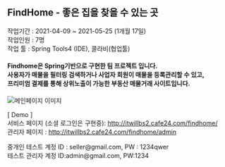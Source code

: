 <h2>FindHome - 좋은 집을 찾을 수 있는 곳</h2>
<p>작업기간 : 2021-04-09 ~ 2021-05-25 (1개월 17일)<br>
작업인원 : 7명<br>
작업 툴 : Spring Tools4 (IDE), 콜라비(협업툴)<br></p>
<p><h4>Findhome은 Spring기반으로 구현한 팀 프로젝트 입니다. <br>
사용자가 매물을 필터링 검색하거나 사업자 회원이 매물을 등록관리할 수 있고,<br> 프리미엄 결제를 통해 상위노출이 가능한 부동산 매물거래 사이트입니다.</h4>
<img src="https://github.com/imrutel/findhome/blob/master/%EC%A0%9C%EB%AA%A9%20%EC%97%86%EC%9D%8C.png?raw=true" alt="메인페이지 이미지"/>
</p>
<p>
[ Demo ] <br>
  서비스 페이지 (소셜 로그인은 구현중): <a href='http://itwillbs2.cafe24.com/findhome/' target='_blank'>http://itwillbs2.cafe24.com/findhome/</a>
<br>관리자 페이지 : <a href='http://itwillbs2.cafe24.com/findhome/admin' target='_blank'>http://itwillbs2.cafe24.com/findhome/admin </a>
  <p>중개인 테스트 계정 ID : seller@gmail.com, PW : 1234qwer<br>
  테스트 관리자 계정 ID:admin@gmail.com, PW:1234<br></p>
 </p>
